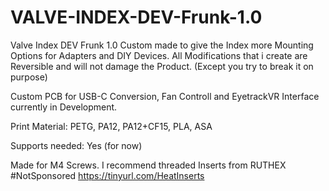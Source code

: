 # VALVE-INDEX-DEV-Frunk-1.0
Valve Index DEV Frunk 1.0 Custom made to give the Index more Mounting Options for Adapters and DIY Devices. All Modifications that i create are Reversible and will not damage the Product. (Except you try to break it on purpose)

Custom PCB for USB-C Conversion, Fan Controll and EyetrackVR Interface currently in Development.

Print Material: PETG, PA12, PA12+CF15, PLA, ASA

Supports needed: Yes (for now)

Made for M4 Screws. I recommend threaded Inserts from RUTHEX #NotSponsored
https://tinyurl.com/HeatInserts
